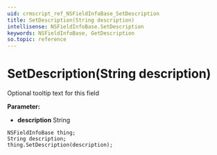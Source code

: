 ```yaml
---
uid: crmscript_ref_NSFieldInfoBase_SetDescription
title: SetDescription(String description)
intellisense: NSFieldInfoBase.SetDescription
keywords: NSFieldInfoBase, GetDescription
so.topic: reference
---
```


# SetDescription(String description)

Optional tooltip text for this field

**Parameter:** 
* **description** String

```crmscript
NSFieldInfoBase thing;
String description;
thing.SetDescription(description);
```

